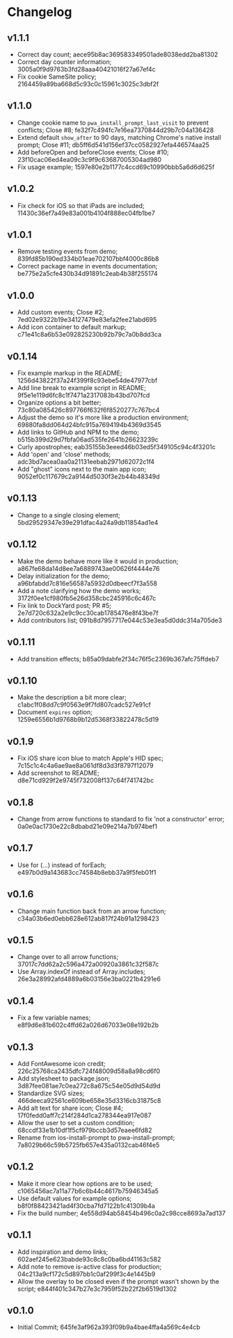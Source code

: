 # Changelog

## v1.1.1

- Correct day count; aece95b8ac369583349501ade8038edd2ba81302
- Correct day counter information; 3005a0f9d9763b3fd28aaa40421016f27a67ef4c
- Fix cookie SameSite policy; 2164459a89ba668d5c93c0c15961c3025c3dbf2f

## v1.1.0

- Change cookie name to `pwa_install_prompt_last_visit` to prevent conflicts; Close #8; fe32f7c494fc7e16ea7370844d29b7c04a136428
- Extend default `show_after` to 90 days, matching Chrome's native install prompt; Close #11; db5ff6d541d156ef37cc0582927efa446574aa25
- Add beforeOpen and beforeClose events; Close #10; 23f10cac06ed4ea09c3c9f9c63687005304ad980
- Fix usage example; 1597e80e2b1177c4ccd69c10990bbb5a6d6d625f

## v1.0.2

- Fix check for iOS so that iPads are included; 11430c36ef7a49e83a001b4104f888ec04fb1be7

## v1.0.1

- Remove testing events from demo; 839fd85b190ed334b01eae702107bbf4000c86b8
- Correct package name in events documentation; be775e2a5cfe430b34d91891c2eab4b38f255174

## v1.0.0

- Add custom events; Close #2; 7ed02e9322b19e34127479e83efa2fee21abd695
- Add icon container to default markup; c71e41c8a6b53e092825230b92b79c7a0b8dd3ca

## v0.1.14

- Fix example markup in the README; 1256d43822f37a24f399f8c93ebe54de47977cbf
- Add line break to example script in README; 9f5e1e119d6fc8c1f7471a2317083b43bd707fcd
- Organize options a bit better; 73c80a085426c897766f632f6f8520277c767bc4
- Adjust the demo so it's more like a production environment; 69880fa8dd064d24bfc915a7694194b4369d3545
- Add links to GitHub and NPM to the demo; b515b399d29d7fbfa06ad535fe2641b26623239c
- Curly apostrophes; eab35155b3eeed46b03ed5f349105c94c4f3201c
- Add 'open' and 'close' methods; adc3bd7acea0aa0a21131eebab2971d62072c1f4
- Add "ghost" icons next to the main app icon; 9052ef0c117679c2a9144d5030f3e2b44b48349d

## v0.1.13

- Change to a single closing element; 5bd29529347e39e291dfac4a24a9db11854ad1e4

## v0.1.12

- Make the demo behave more like it would in production; a867fe68da14d8ee7a6889743ae00626f4444e76
- Delay initialization for the demo; a96bfabdd7c816e56587a5932d0dbeecf7f3a558
- Add a note clarifying how the demo works; 3172f0ee1cf980fb5e26d358cbc245916c6c467c
- Fix link to DockYard post; PR #5; 2e7d720c632a2e9c9cc30cab1785476e8f43be7f
- Add contributors list; 091b8d7957717e044c53e3ea5d0ddc314a705de3

## v0.1.11

- Add transition effects; b85a09dabfe2f34c76f5c2369b367afc75ffdeb7

## v0.1.10

- Make the description a bit more clear; c1abc1f08dd7c9f0563e9f7fd807cadc527e91cf
- Document `expires` option; 1259e6556b1d9768b9b12d5368f33822478c5d19

## v0.1.9

- Fix iOS share icon blue to match Apple's HID spec; 7c15c1c4c4a6ae9ae8a061df8d3d3f8797f12079
- Add screenshot to README; d8e71cd929f2e9745f732008f137c64f741742bc

## v0.1.8

- Change from arrow functions to standard to fix 'not a constructor' error; 0a0e0ac1730e22c8dbabd21e09e214a7b974bef1

## v0.1.7

- Use for (...) instead of forEach; e497b0d9a143683cc74584b8ebb37a9f5feb01f1

## v0.1.6

- Change main function back from an arrow function; c34a03b6ed0ebb628e612ab817f24b91a1298423

## v0.1.5

- Change over to all arrow functions; 37017c7dd62a2c596a472a00920a3861c32f587c
- Use Array.indexOf instead of Array.includes; 26e3a28992afd4889a6b03156e3ba0221b4291e6

## v0.1.4

- Fix a few variable names; e8f9d6e81b602c4ffd62a026d67033e08e192b2b

## v0.1.3

- Add FontAwesome icon credit; 226c25768ca2435dfc724f48009d58a8a98cd6f0
- Add stylesheet to package.json; 3d87fee081ae7c0ea272c8a675c54e05d9d54d9d
- Standardize SVG sizes; 466deeca92561ce609be658e35d3316cb31875c8
- Add alt text for share icon; Close #4; 17f0fedd0aff7c214f284d1ca278344ea917e087
- Allow the user to set a custom condition; 68ccdf33e1b10df1f5cf979bccb3d57eaee6fd82
- Rename from ios-install-prompt to pwa-install-prompt; 7a8029b66c59b5725fb657e435a0132cab46f4e5

## v0.1.2

- Make it more clear how options are to be used; c1065456ac7a11a77b6c6b44c4617b75946345a5
- Use default values for example options; b8f0f88423421ad4f30cba7fd7122b1c41309b4a
- Fix the build number; 4e558d94ab58454b496c0a2c98cce8693a7ad137

## v0.1.1

- Add inspiration and demo links; 602aef245e623babde93c8c8c0ba6bd41163c582
- Add note to remove is-active class for production; 04c213a9cf172c5d897bb1c0af299f3c4e1445b9
- Allow the overlay to be closed even if the prompt wasn't shown by the script; e844f401c347b27e3c7959f52b22f2b6519d1302

## v0.1.0

- Initial Commit; 645fe3af962a393f09b9a4bae4ffa4a569c4e4cb
